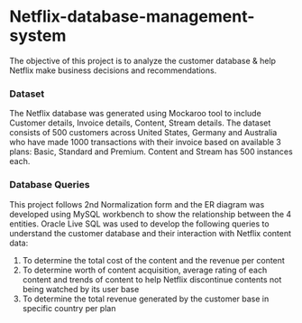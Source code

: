 # Netflix-database-management-system

The objective of this project is to analyze the customer database & help Netflix make business decisions and recommendations.

### Dataset

The Netflix database was generated using Mockaroo tool to include Customer details, Invoice details, Content, Stream details. The dataset consists of 500 customers across United States, Germany and Australia who have made 1000 transactions with their invoice based on available 3 plans: Basic, Standard and Premium. Content and Stream has 500 instances each.

### Database Queries

This project follows 2nd Normalization form and the ER diagram was developed using MySQL workbench to show the relationship between the 4 entities. Oracle Live SQL was used to develop the following queries to understand the customer database and their interaction with Netflix content data:
1. To determine the total cost of the content and the revenue per content 
2. To determine worth of content acquisition, average rating of each content and trends of content to help Netflix discontinue contents not being watched by its user base
3. To determine the total revenue generated by the customer base in specific country per plan
